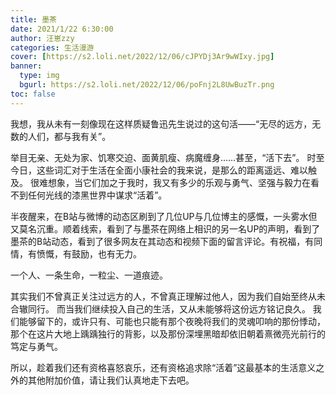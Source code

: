 ```yaml
---
title: 墨茶
date: 2021/1/22 6:30:00
author: 汪崽zzy
categories: 生活漫游
cover: [https://s2.loli.net/2022/12/06/cJPYDj3Ar9wWIxy.jpg]
banner: 
  type: img
  bgurl: https://s2.loli.net/2022/12/06/poFnj2L8UwBuzTr.png
toc: false
---
```


我想，我从未有一刻像现在这样质疑鲁迅先生说过的这句活——“无尽的远方，无数的人们，都与我有关”。<br>

举目无亲、无处为家、饥寒交迫、面黄肌瘦、病魔缠身……甚至，“活下去”。
时至今日，这些词汇对于生活在全面小康社会的我来说，是那么的距离遥远、难以触及。
很难想象，当它们加之于我时，我又有多少的乐观与勇气、坚强与毅力在看不到任何光线的漆黑世界中谋求“活着”。<br>

半夜醒来，在B站与微博的动态区刷到了几位UP与几位博主的感慨，一头雾水但又莫名沉重。顺着线索，看到了与墨茶在网络上相识的另一名UP的声明，看到了墨茶的B站动态，看到了很多网友在其动态和视频下面的留言评论。有祝福，有同情，有愤慨，有鼓励，也有无力。<br>

一个人、一条生命，一粒尘、一道痕迹。<br>

其实我们不曾真正关注过远方的人，不曾真正理解过他人，因为我们自始至终从未合辙同行。
而当我们继续投入自己的生活，又从未能够将这份远方铭记良久。
我们能够留下的，或许只有、可能也只能有那个夜晚将我们的灵魂叩响的那份悸动，那个在这片大地上踽踽独行的背影，以及那份深埋黑暗却依旧朝着熹微亮光前行的笃定与勇气。<br>

所以，趁着我们还有资格喜怒哀乐，还有资格追求除“活着”这最基本的生活意义之外的其他附加价值，请让我们认真地走下去吧。